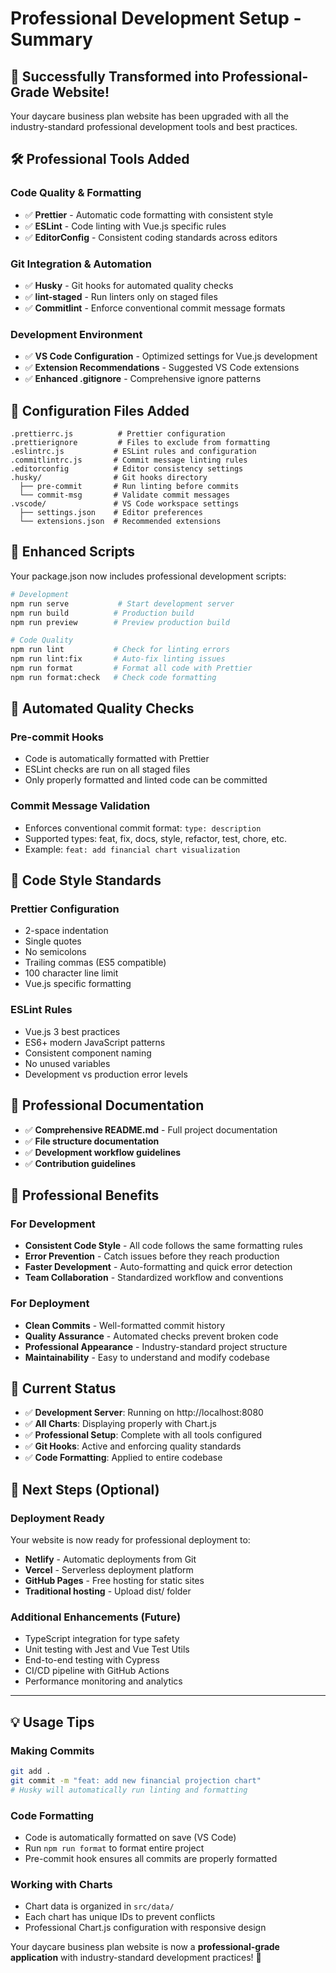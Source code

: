 # Professional Development Setup - Summary

## 🎉 Successfully Transformed into Professional-Grade Website!

Your daycare business plan website has been upgraded with all the
industry-standard professional development tools and best practices.

## 🛠️ Professional Tools Added

### Code Quality & Formatting

- ✅ **Prettier** - Automatic code formatting with consistent style
- ✅ **ESLint** - Code linting with Vue.js specific rules
- ✅ **EditorConfig** - Consistent coding standards across editors

### Git Integration & Automation

- ✅ **Husky** - Git hooks for automated quality checks
- ✅ **lint-staged** - Run linters only on staged files
- ✅ **Commitlint** - Enforce conventional commit message formats

### Development Environment

- ✅ **VS Code Configuration** - Optimized settings for Vue.js development
- ✅ **Extension Recommendations** - Suggested VS Code extensions
- ✅ **Enhanced .gitignore** - Comprehensive ignore patterns

## 📁 Configuration Files Added

```
.prettierrc.js          # Prettier configuration
.prettierignore         # Files to exclude from formatting
.eslintrc.js           # ESLint rules and configuration
.commitlintrc.js       # Commit message linting rules
.editorconfig          # Editor consistency settings
.husky/                # Git hooks directory
  ├── pre-commit       # Run linting before commits
  └── commit-msg       # Validate commit messages
.vscode/               # VS Code workspace settings
  ├── settings.json    # Editor preferences
  └── extensions.json  # Recommended extensions
```

## 🚀 Enhanced Scripts

Your package.json now includes professional development scripts:

```bash
# Development
npm run serve           # Start development server
npm run build          # Production build
npm run preview        # Preview production build

# Code Quality
npm run lint           # Check for linting errors
npm run lint:fix       # Auto-fix linting issues
npm run format         # Format all code with Prettier
npm run format:check   # Check code formatting
```

## 🔧 Automated Quality Checks

### Pre-commit Hooks

- Code is automatically formatted with Prettier
- ESLint checks are run on all staged files
- Only properly formatted and linted code can be committed

### Commit Message Validation

- Enforces conventional commit format: `type: description`
- Supported types: feat, fix, docs, style, refactor, test, chore, etc.
- Example: `feat: add financial chart visualization`

## 🎨 Code Style Standards

### Prettier Configuration

- 2-space indentation
- Single quotes
- No semicolons
- Trailing commas (ES5 compatible)
- 100 character line limit
- Vue.js specific formatting

### ESLint Rules

- Vue.js 3 best practices
- ES6+ modern JavaScript patterns
- Consistent component naming
- No unused variables
- Development vs production error levels

## 📝 Professional Documentation

- ✅ **Comprehensive README.md** - Full project documentation
- ✅ **File structure documentation**
- ✅ **Development workflow guidelines**
- ✅ **Contribution guidelines**

## 🌟 Professional Benefits

### For Development

- **Consistent Code Style** - All code follows the same formatting rules
- **Error Prevention** - Catch issues before they reach production
- **Faster Development** - Auto-formatting and quick error detection
- **Team Collaboration** - Standardized workflow and conventions

### For Deployment

- **Clean Commits** - Well-formatted commit history
- **Quality Assurance** - Automated checks prevent broken code
- **Professional Appearance** - Industry-standard project structure
- **Maintainability** - Easy to understand and modify codebase

## 🚦 Current Status

- ✅ **Development Server**: Running on http://localhost:8080
- ✅ **All Charts**: Displaying properly with Chart.js
- ✅ **Professional Setup**: Complete with all tools configured
- ✅ **Git Hooks**: Active and enforcing quality standards
- ✅ **Code Formatting**: Applied to entire codebase

## 🎯 Next Steps (Optional)

### Deployment Ready

Your website is now ready for professional deployment to:

- **Netlify** - Automatic deployments from Git
- **Vercel** - Serverless deployment platform
- **GitHub Pages** - Free hosting for static sites
- **Traditional hosting** - Upload dist/ folder

### Additional Enhancements (Future)

- TypeScript integration for type safety
- Unit testing with Jest and Vue Test Utils
- End-to-end testing with Cypress
- CI/CD pipeline with GitHub Actions
- Performance monitoring and analytics

---

## 💡 Usage Tips

### Making Commits

```bash
git add .
git commit -m "feat: add new financial projection chart"
# Husky will automatically run linting and formatting
```

### Code Formatting

- Code is automatically formatted on save (VS Code)
- Run `npm run format` to format entire project
- Pre-commit hook ensures all commits are properly formatted

### Working with Charts

- Chart data is organized in `src/data/`
- Each chart has unique IDs to prevent conflicts
- Professional Chart.js configuration with responsive design

Your daycare business plan website is now a **professional-grade application**
with industry-standard development practices! 🎉
